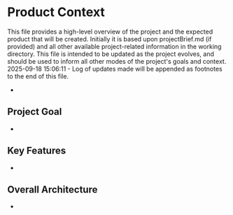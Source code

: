 # Product Context

This file provides a high-level overview of the project and the expected product that will be created. Initially it is based upon projectBrief.md (if provided) and all other available project-related information in the working directory. This file is intended to be updated as the project evolves, and should be used to inform all other modes of the project's goals and context.
2025-09-18 15:06:11 - Log of updates made will be appended as footnotes to the end of this file.

*

## Project Goal

*   

## Key Features

*   

## Overall Architecture

*   